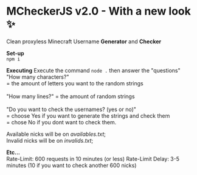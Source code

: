 # MCheckerJS v2.0 - With a new look ✨
Clean proxyless Minecraft Username **Generator** and **Checker**
<br>

**Set-up**
<br>
`npm i`
<br>


**Executing**
Execute the command `node .` then answer the "questions"
<br> "How many characters?"<br> = the amount of letters you want to the random strings <br>
<br> "How many lines?" = the amount of random strings <br>
<br> "Do you want to check the usernames? (yes or no)"<br> = choose Yes if you want to generate the strings and check them<br> = chose No if you dont want to check them.<br>

Available nicks will be on *availables.txt*; <br>
Invalid nicks will be on *invalids.txt*;
 
 
**Etc...**
<br>
Rate-Limit: 600 requests in 10 minutes (or less)
Rate-Limit Delay: 3-5 minutes (10 if you want to check another 600 nicks)


